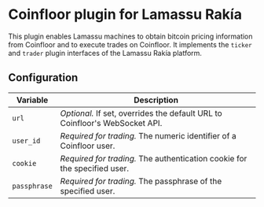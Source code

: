 # Coinfloor plugin for Lamassu Rakía

This plugin enables Lamassu machines to obtain bitcoin pricing information from Coinfloor and to execute trades on Coinfloor. It implements the `ticker` and `trader` plugin interfaces of the Lamassu Rakía platform.

## Configuration

| Variable     | Description
|--------------|-------------
| `url`        | *Optional.* If set, overrides the default URL to Coinfloor's WebSocket API.
| `user_id`    | *Required for trading.* The numeric identifier of a Coinfloor user.
| `cookie`     | *Required for trading.* The authentication cookie for the specified user.
| `passphrase` | *Required for trading.* The passphrase of the specified user.
